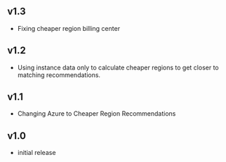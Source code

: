 v1.3
----
- Fixing cheaper region billing center

v1.2
----
- Using instance data only to calculate cheaper regions to get closer to matching recommendations.

v1.1
----
- Changing Azure to Cheaper Region Recommendations

v1.0
----
- initial release